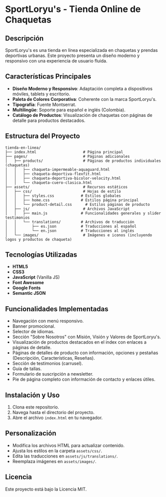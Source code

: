 # SportLoryu's - Tienda Online de Chaquetas

## Descripción

SportLoryu's es una tienda en línea especializada en chaquetas y prendas deportivas urbanas. Este proyecto presenta un diseño moderno y responsivo con una experiencia de usuario fluida.

## Características Principales

- **Diseño Moderno y Responsivo**: Adaptación completa a dispositivos móviles, tablets y escritorio.
- **Paleta de Colores Corporativa**: Coherente con la marca SportLoryu's.
- **Tipografía**: Fuente Montserrat.
- **Multilingüe**: Soporte para español e inglés (Colombia).
- **Catálogo de Productos**: Visualización de chaquetas con páginas de detalle para productos destacados.

## Estructura del Proyecto

```
tienda-en-linea/
├── index.html                     # Página principal
├── pages/                         # Páginas adicionales
│   ├── products/                  # Páginas de productos individuales (chaquetas)
│   │   ├── chaqueta-impermeable-aquaguard.html
│   │   ├── chaqueta-deportiva-flexfit.html
│   │   ├── chaqueta-deportiva-bicolor-velocity.html
│   │   └── chaqueta-cuero-clasica.html
├── assets/                        # Recursos estáticos
│   ├── css/                       # Hojas de estilo
│   │   ├── styles.css            # Estilos globales
│   │   ├── home.css              # Estilos página principal
│   │   └── product-detail.css      # Estilos páginas de producto
│   ├── js/                        # Archivos JavaScript
│   │   ├── main.js               # Funcionalidades generales y slider testimonios
│   │   └── translations/         # Archivos de traducción
│   │       ├── es.json           # Traducciones al español
│   │       └── en.json           # Traducciones al inglés
│   └── images/                    # Imágenes e iconos (incluyendo logos y productos de chaqueta)
```

## Tecnologías Utilizadas

- **HTML5**
- **CSS3**
- **JavaScript** (Vanilla JS)
- **Font Awesome**
- **Google Fonts**
- **Semantic JSON**

## Funcionalidades Implementadas

- Navegación con menú responsivo.
- Banner promocional.
- Selector de idiomas.
- Sección "Sobre Nosotros" con Misión, Visión y Valores de SportLoryu's.
- Visualización de productos destacados en el index con enlaces a páginas de detalle.
- Páginas de detalles de producto con información, opciones y pestañas (Descripción, Características, Reseñas).
- Sección de testimonios (carrusel).
- Guía de tallas.
- Formulario de suscripción a newsletter.
- Pie de página completo con información de contacto y enlaces útiles.

## Instalación y Uso

1. Clona este repositorio.
2. Navega hasta el directorio del proyecto.
3. Abre el archivo `index.html` en tu navegador.

## Personalización

- Modifica los archivos HTML para actualizar contenido.
- Ajusta los estilos en la carpeta `assets/css/`.
- Edita las traducciones en `assets/js/translations/`.
- Reemplaza imágenes en `assets/images/`.

## Licencia

Este proyecto está bajo la Licencia MIT. 